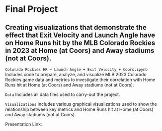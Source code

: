 # Final Project

## Creating visualizations that demonstrate the effect that Exit Velocity and Launch Angle have on Home Runs hit by the MLB Colorado Rockies in 2023 at Home (at Coors) and Away stadiums (not at Coors).

`Colorado Rockies HR ~ Launch Angle + Exit Velocity + Coors.ipynb` Includes code to prepare, analyze, and visualize MLB 2023 Colorado Rockies game data and metrics to investigate their correlation with Home Runs hit at Home (at Coors) and Away stadiums (not at Coors).

`Data` Includes all data files used to carry-out the project.

`Visualizations` Includes various graphical visualizations used to show the relationship between key metrics and Home Runs hit at Home (at Coors) and Away stadiums (not at Coors).

Presentation Link: